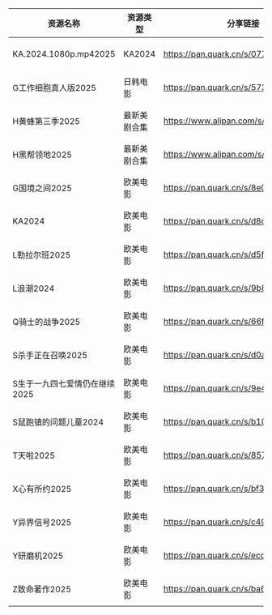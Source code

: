 | 资源名称                  | 资源类型   | 分享链接                                 | 发布时间                |
| --------------------- | ------ | ------------------------------------ | ------------------- |
| KA.2024.1080p.mp42025 | KA2024 | https://pan.quark.cn/s/0777ae64d0ee  | 2025-04-02 10:51:02 |
| G工作细胞真人版2025          | 日韩电影   | https://pan.quark.cn/s/573733f81c1a  | 2025-04-02 10:52:36 |
| H黄蜂第三季2025            | 最新美剧合集 | https://www.alipan.com/s/MQYPvhGcy3v | 2025-04-02 10:54:09 |
| H黑帮领地2025             | 最新美剧合集 | https://www.alipan.com/s/rbw2ij8tbyd | 2025-04-02 10:54:11 |
| G国境之间2025             | 欧美电影   | https://pan.quark.cn/s/8e00a37daf73  | 2025-04-02 10:46:04 |
| KA2024                | 欧美电影   | https://pan.quark.cn/s/d8c9bee8c943  | 2025-04-02 10:52:05 |
| L勒拉尔班2025             | 欧美电影   | https://pan.quark.cn/s/d5f57b4b1deb  | 2025-04-02 10:48:04 |
| L浪潮2024               | 欧美电影   | https://pan.quark.cn/s/9b8d94622e77  | 2025-04-02 10:50:06 |
| Q骑士的战争2025            | 欧美电影   | https://pan.quark.cn/s/66f23b909664  | 2025-04-02 10:52:16 |
| S杀手正在召唤2025           | 欧美电影   | https://pan.quark.cn/s/d0ac9f1f0ff5  | 2025-04-02 10:50:25 |
| S生于一九四七爱情仍在继续2025     | 欧美电影   | https://pan.quark.cn/s/9e45d2eb6306  | 2025-04-02 10:48:34 |
| S鼠跑镇的问题儿童2024         | 欧美电影   | https://pan.quark.cn/s/b10a0a88a88a  | 2025-04-02 10:52:25 |
| T天啦2025               | 欧美电影   | https://pan.quark.cn/s/85735788e945  | 2025-04-02 10:50:40 |
| X心有所约2025             | 欧美电影   | https://pan.quark.cn/s/bf391c1c93fb  | 2025-04-02 10:50:54 |
| Y异界信号2025             | 欧美电影   | https://pan.quark.cn/s/c490b7710902  | 2025-04-02 10:48:22 |
| Y研磨机2025              | 欧美电影   | https://pan.quark.cn/s/ecd69173f47e  | 2025-04-02 10:48:13 |
| Z致命著作2025             | 欧美电影   | https://pan.quark.cn/s/ba697e5dc280  | 2025-04-02 10:46:14 |
